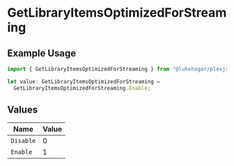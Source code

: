 # GetLibraryItemsOptimizedForStreaming

## Example Usage

```typescript
import { GetLibraryItemsOptimizedForStreaming } from "@lukehagar/plexjs/sdk/models/operations";

let value: GetLibraryItemsOptimizedForStreaming =
  GetLibraryItemsOptimizedForStreaming.Enable;
```

## Values

| Name      | Value     |
| --------- | --------- |
| `Disable` | 0         |
| `Enable`  | 1         |